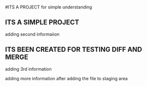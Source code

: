#ITS A PROJECT
for simple understanding

## ITS A SIMPLE PROJECT

adding second informaiion

## ITS BEEN CREATED FOR TESTING DIFF AND MERGE

adding 3rd information

adding more information after adding the file to staging area